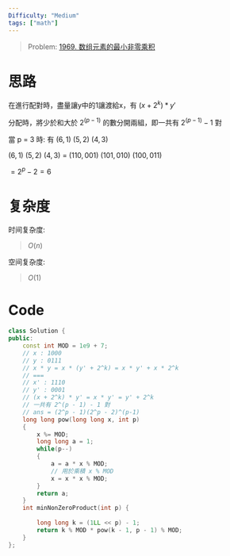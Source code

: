 ```yaml
---
Difficulty: "Medium"
tags: ["math"]
---
```


> Problem: [1969. 数组元素的最小非零乘积](https://leetcode.cn/problems/minimum-non-zero-product-of-the-array-elements/description/)

# 思路

在進行配對時，盡量讓y中的1讓渡給x，有 $(x + 2^k) * y'$

分配時，將少於和大於 $2^(p - 1)$ 的數分開兩組，即一共有 $2^(p - 1) - 1$ 對

當 p = 3 時: 有 $(6,1)$ $(5,2)$ $(4,3)$

$(6,1)$ $(5,2)$ $(4,3)$ = $(110,001)$ $(101,010)$ $(100,011)$

$= 2^p - 2 = 6$



# 复杂度

时间复杂度:
> $O(n)$

空间复杂度:
> $O(1)$

# Code
```C++
class Solution {
public:
    const int MOD = 1e9 + 7;
    // x : 1000
    // y : 0111
    // x * y = x * (y' + 2^k) = x * y' + x * 2^k
    // ===
    // x' : 1110
    // y' : 0001
    // (x + 2^k) * y' = x * y' = y' + 2^k
    // 一共有 2^(p - 1) - 1 對
    // ans = (2^p - 1)(2^p - 2)^(p-1)
    long long pow(long long x, int p)
    {
        x %= MOD;
        long long a = 1;
        while(p--)
        {
            a = a * x % MOD;
            // 用於乘積 x % MOD
            x = x * x % MOD;
        }
        return a;
    }
    int minNonZeroProduct(int p) {
        
        long long k = (1LL << p) - 1;
        return k % MOD * pow(k - 1, p - 1) % MOD;
    }
};
```
  

